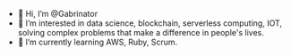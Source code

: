 - 👋 Hi, I’m @Gabrinator
- 👀 I’m interested in data science, blockchain, serverless computing, IOT, solving complex problems that make a difference in people's lives. 
- 🌱 I’m currently learning AWS, Ruby, Scrum.
<!---- 💞️ I’m looking to collaborate on 
- 📫 How to reach me ...
--->
<!---
Gabrinator/Gabrinator is a ✨ special ✨ repository because its `README.md` (this file) appears on your GitHub profile.
You can click the Preview link to take a look at your changes.
--->
